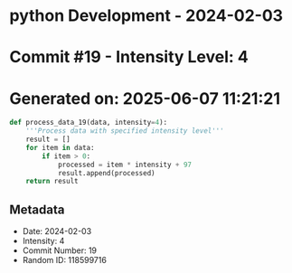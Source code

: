 ﻿# python Development - 2024-02-03
# Commit #19 - Intensity Level: 4
# Generated on: 2025-06-07 11:21:21
```python
def process_data_19(data, intensity=4):
    '''Process data with specified intensity level'''
    result = []
    for item in data:
        if item > 0:
            processed = item * intensity + 97
            result.append(processed)
    return result
```
## Metadata
- Date: 2024-02-03
- Intensity: 4
- Commit Number: 19
- Random ID: 118599716
